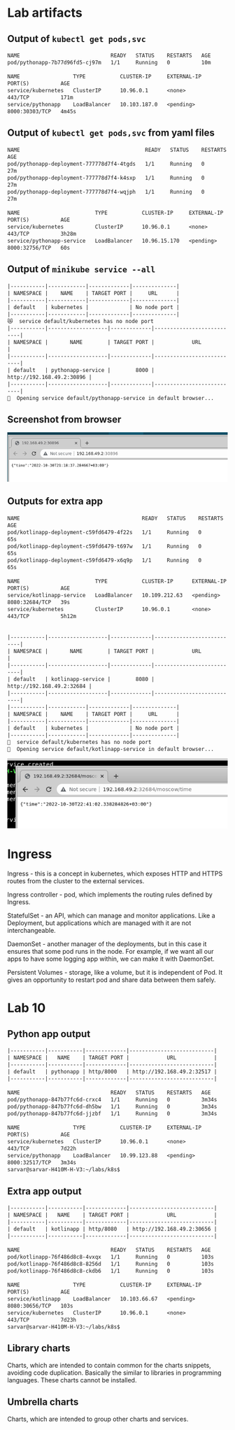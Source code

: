 # Lab artifacts

## Output of `kubectl get pods,svc`

```
NAME                             READY   STATUS    RESTARTS   AGE
pod/pythonapp-7b77d96fd5-cj97m   1/1     Running   0          10m

NAME                 TYPE           CLUSTER-IP     EXTERNAL-IP   PORT(S)          AGE
service/kubernetes   ClusterIP      10.96.0.1      <none>        443/TCP          171m
service/pythonapp    LoadBalancer   10.103.187.0   <pending>     8000:30303/TCP   4m45s
```

## Output of `kubectl get pods,svc` from yaml files

```
NAME                                        READY   STATUS    RESTARTS   AGE
pod/pythonapp-deployment-777778d7f4-4tgds   1/1     Running   0          27m
pod/pythonapp-deployment-777778d7f4-k4sxp   1/1     Running   0          27m
pod/pythonapp-deployment-777778d7f4-wqjph   1/1     Running   0          27m

NAME                        TYPE           CLUSTER-IP     EXTERNAL-IP   PORT(S)          AGE
service/kubernetes          ClusterIP      10.96.0.1      <none>        443/TCP          3h28m
service/pythonapp-service   LoadBalancer   10.96.15.170   <pending>     8000:32756/TCP   60s
```

## Output of `minikube service --all`

```
|-----------|------------|-------------|--------------|
| NAMESPACE |    NAME    | TARGET PORT |     URL      |
|-----------|------------|-------------|--------------|
| default   | kubernetes |             | No node port |
|-----------|------------|-------------|--------------|
😿  service default/kubernetes has no node port
|-----------|-------------------|-------------|---------------------------|
| NAMESPACE |       NAME        | TARGET PORT |            URL            |
|-----------|-------------------|-------------|---------------------------|
| default   | pythonapp-service |        8000 | http://192.168.49.2:30896 |
|-----------|-------------------|-------------|---------------------------|
🎉  Opening service default/pythonapp-service in default browser...
```

## Screenshot from browser

![img.png](images/screenshot.png)

## Outputs for extra app

```commandline
NAME                                       READY   STATUS    RESTARTS   AGE
pod/kotlinapp-deployment-c59fd6479-4f22s   1/1     Running   0          65s
pod/kotlinapp-deployment-c59fd6479-t697w   1/1     Running   0          65s
pod/kotlinapp-deployment-c59fd6479-x6q9p   1/1     Running   0          65s

NAME                        TYPE           CLUSTER-IP      EXTERNAL-IP   PORT(S)          AGE
service/kotlinapp-service   LoadBalancer   10.109.212.63   <pending>     8080:32684/TCP   39s
service/kubernetes          ClusterIP      10.96.0.1       <none>        443/TCP          5h12m


|-----------|-------------------|-------------|---------------------------|
| NAMESPACE |       NAME        | TARGET PORT |            URL            |
|-----------|-------------------|-------------|---------------------------|
| default   | kotlinapp-service |        8080 | http://192.168.49.2:32684 |
|-----------|-------------------|-------------|---------------------------|
|-----------|------------|-------------|--------------|
| NAMESPACE |    NAME    | TARGET PORT |     URL      |
|-----------|------------|-------------|--------------|
| default   | kubernetes |             | No node port |
|-----------|------------|-------------|--------------|
  service default/kubernetes has no node port
  Opening service default/kotlinapp-service in default browser...

```

![img.png](images/screenshot-extra.png)

# Ingress

Ingress - this is a concept in kubernetes, which exposes HTTP and HTTPS routes from the
cluster to the external services.

Ingress controller - pod, which implements the routing rules defined by Ingress.

StatefulSet - an API, which can manage and monitor applications. Like a Deployment, but applications
which are managed with it are not interchangeable.

DaemonSet - another manager of the deployments, but in this case it ensures that some pod runs
in the node. For example, if we want all our apps to have some logging app within, we can
make it with DaemonSet.

Persistent Volumes - storage, like a volume, but it is independent of Pod. It gives an opportunity 
to restart pod and share data between them safely.

# Lab 10

## Python app output

```
|-----------|-----------|-------------|---------------------------|
| NAMESPACE |   NAME    | TARGET PORT |            URL            |
|-----------|-----------|-------------|---------------------------|
| default   | pythonapp | http/8000   | http://192.168.49.2:32517 |
|-----------|-----------|-------------|---------------------------|

NAME                             READY   STATUS    RESTARTS   AGE
pod/pythonapp-847b77fc6d-crxc4   1/1     Running   0          3m34s
pod/pythonapp-847b77fc6d-dh5bw   1/1     Running   0          3m34s
pod/pythonapp-847b77fc6d-jjzbf   1/1     Running   0          3m34s

NAME                 TYPE           CLUSTER-IP     EXTERNAL-IP   PORT(S)          AGE
service/kubernetes   ClusterIP      10.96.0.1      <none>        443/TCP          7d22h
service/pythonapp    LoadBalancer   10.99.123.88   <pending>     8000:32517/TCP   3m34s
sarvar@sarvar-H410M-H-V3:~/labs/k8s$ 

```

## Extra app output

```
|-----------|-----------|-------------|---------------------------|
| NAMESPACE |   NAME    | TARGET PORT |            URL            |
|-----------|-----------|-------------|---------------------------|
| default   | kotlinapp | http/8080   | http://192.168.49.2:30656 |
|-----------|-----------|-------------|---------------------------|

NAME                             READY   STATUS    RESTARTS   AGE
pod/kotlinapp-76f486d8c8-4vxqx   1/1     Running   0          103s
pod/kotlinapp-76f486d8c8-8256d   1/1     Running   0          103s
pod/kotlinapp-76f486d8c8-ckdb6   1/1     Running   0          103s

NAME                 TYPE           CLUSTER-IP     EXTERNAL-IP   PORT(S)          AGE
service/kotlinapp    LoadBalancer   10.103.66.67   <pending>     8080:30656/TCP   103s
service/kubernetes   ClusterIP      10.96.0.1      <none>        443/TCP          7d23h
sarvar@sarvar-H410M-H-V3:~/labs/k8s$ 

```

## Library charts

Charts, which are intended to contain common for the charts snippets, avoiding code duplication. Basically the similar to libraries in programming languages. These charts cannot be installed.

## Umbrella charts
Charts, which are intended to group other charts and services.
